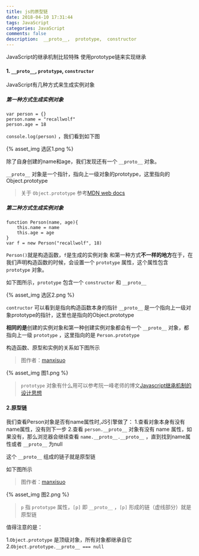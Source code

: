 ```yaml
---
title: js的原型链
date: 2018-04-10 17:31:44
tags: JavaScript
categories: JavaScript
comments: false
description:  __proto__,  prototype,  constructor
---
```

JavaScript的继承机制比较特殊 使用prototype链来实现继承

#### 1. `__proto__`,  `prototype`,  `constructor`

JavaScript有几种方式来生成实例对象

##### *第一种方式生成实例对象*

    var person = {}
    person.name = "recallwolf"
    person.age = 18

`console.log(person)` ，我们看到如下图

{% asset_img 选区1.png %}

除了自身创建的name和age，我们发现还有一个   `__proto__` 对象。

`__proto__` 对象是一个指针，指向上一级对象的prototype，这里指向的Object.prototype
>关于 `Object.prototype` 参考[MDN web docs](https://developer.mozilla.org/zh-CN/docs/Web/JavaScript/Reference/Global_Objects/Object/prototype)

##### *第二种方式生成实例对象*

    function Person(name, age){
        this.name = name
        this.age = age
    }
    var f = new Person("recallwolf", 18)

`Person()`就是构造函数，`f`是生成的实例对象
和第一种方式**不一样的地方**在于，在我们声明构造函数的时候，会设置一个 `prototype` 属性，这个属性包含 `prototype` 对象。

如下图所示，`prototype` 包含一个 `constructor` 和 `__proto__`

{% asset_img 选区2.png %}

`contructor` 可以看到是指向构造函数本身的指针
`__proto__` 是一个指向上一级对象prototype的指针，这里也是指向的Object.prototype

**相同的是**创建的实例对象和第一种创建实例对象都会有一个 `__proto__` 对象，都指向上一级 `prototype` ，这里指向的是 `Person.prototype`

构造函数、原型和实例的关系如下图所示
>图作者：[manxisuo](https://link.jianshu.com/?t=https://segmentfault.com/u/manxisuo)

{% asset_img 图1.png %}

> `prototype` 对象有什么用可以参考阮一峰老师的博文[Javascript继承机制的设计思想](http://www.ruanyifeng.com/blog/2011/06/designing_ideas_of_inheritance_mechanism_in_javascript.html)

#### 2.原型链
我们查看Person对象是否有name属性时,JS引擎做了：
1.查看对象本身有没有name属性，没有则下一步
2.查看 `person.__proto__` 对象有没有 name 属性，如果没有，那么浏览器会继续查看 `name.__proto__.__proto__` ，直到找到name属性或者 `__proto__` 为null

这个 `__proto__` 组成的链子就是原型链

如下图所示
>图作者：[manxisuo](https://link.jianshu.com/?t=https://segmentfault.com/u/manxisuo)

{% asset_img 图2.png %}

> `p` 指 `prototype` 属性，`[p]` 即 `__proto__` ，`[p]` 形成的链（虚线部分）就是原型链

值得注意的是：

1.`Object.prototype` 是顶级对象，所有对象都继承自它
2.`Object.prototype.__proto__ === null`

